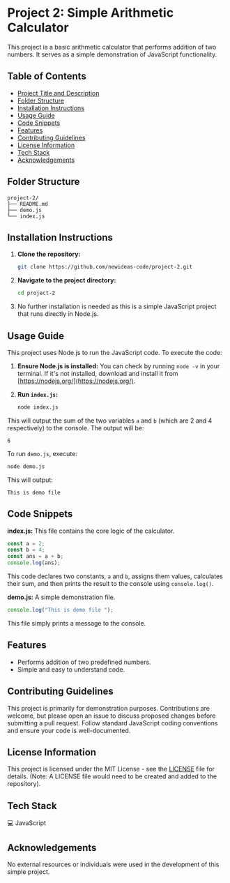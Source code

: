 # Project 2: Simple Arithmetic Calculator

This project is a basic arithmetic calculator that performs addition of two numbers.  It serves as a simple demonstration of JavaScript functionality.


## Table of Contents

- [Project Title and Description](#project-title-and-description)
- [Folder Structure](#folder-structure)
- [Installation Instructions](#installation-instructions)
- [Usage Guide](#usage-guide)
- [Code Snippets](#code-snippets)
- [Features](#features)
- [Contributing Guidelines](#contributing-guidelines)
- [License Information](#license-information)
- [Tech Stack](#tech-stack)
- [Acknowledgements](#acknowledgements)


## Folder Structure

```
project-2/
├── README.md
├── demo.js
└── index.js
```


## Installation Instructions

1. **Clone the repository:**
   ```bash
   git clone https://github.com/newideas-code/project-2.git
   ```
2. **Navigate to the project directory:**
   ```bash
   cd project-2
   ```
3.  No further installation is needed as this is a simple JavaScript project that runs directly in Node.js.


## Usage Guide

This project uses Node.js to run the JavaScript code.  To execute the code:

1. **Ensure Node.js is installed:**  You can check by running `node -v` in your terminal. If it's not installed, download and install it from [https://nodejs.org/](https://nodejs.org/).

2. **Run `index.js`:**
   ```bash
   node index.js
   ```
This will output the sum of the two variables `a` and `b` (which are 2 and 4 respectively) to the console.  The output will be:

```
6
```

To run `demo.js`, execute:

```bash
node demo.js
```

This will output:

```
This is demo file 
```


## Code Snippets

**index.js:** This file contains the core logic of the calculator.

```javascript
const a = 2;
const b = 4;
const ans = a + b;
console.log(ans);
```
This code declares two constants, `a` and `b`, assigns them values, calculates their sum, and then prints the result to the console using `console.log()`.


**demo.js:** A simple demonstration file.

```javascript
console.log("This is demo file ");
```

This file simply prints a message to the console.


## Features

* Performs addition of two predefined numbers.
* Simple and easy to understand code.


## Contributing Guidelines

This project is primarily for demonstration purposes.  Contributions are welcome, but please open an issue to discuss proposed changes before submitting a pull request.  Follow standard JavaScript coding conventions and ensure your code is well-documented.


## License Information

This project is licensed under the MIT License - see the [LICENSE](LICENSE) file for details.  (Note: A LICENSE file would need to be created and added to the repository).


## Tech Stack

💻 JavaScript


## Acknowledgements

No external resources or individuals were used in the development of this simple project.


